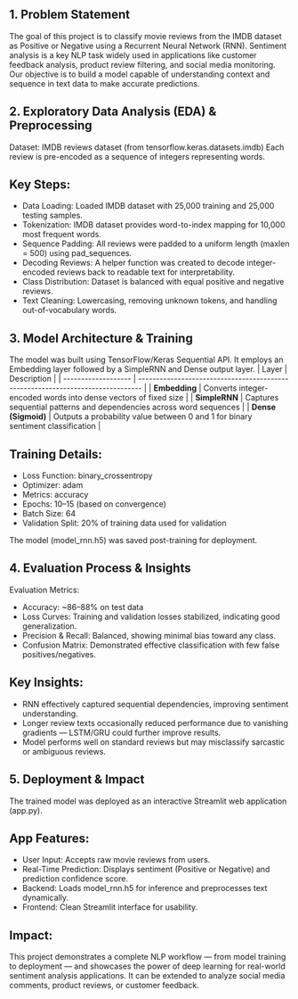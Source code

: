 ## 1. Problem Statement
The goal of this project is to classify movie reviews from the IMDB dataset as Positive or Negative using a Recurrent Neural Network (RNN).
Sentiment analysis is a key NLP task widely used in applications like customer feedback analysis, product review filtering, and social media monitoring.
Our objective is to build a model capable of understanding context and sequence in text data to make accurate predictions.

## 2. Exploratory Data Analysis (EDA) & Preprocessing
Dataset: IMDB reviews dataset (from tensorflow.keras.datasets.imdb)
Each review is pre-encoded as a sequence of integers representing words.
## Key Steps:
- Data Loading: Loaded IMDB dataset with 25,000 training and 25,000 testing samples.
- Tokenization: IMDB dataset provides word-to-index mapping for 10,000 most frequent words.
- Sequence Padding: All reviews were padded to a uniform length (maxlen = 500) using pad_sequences.
- Decoding Reviews: A helper function was created to decode integer-encoded reviews back to readable text for interpretability.
- Class Distribution: Dataset is balanced with equal positive and negative reviews.
- Text Cleaning: Lowercasing, removing unknown tokens, and handling out-of-vocabulary words.
  
## 3. Model Architecture & Training
The model was built using TensorFlow/Keras Sequential API.
It employs an Embedding layer followed by a SimpleRNN and Dense output layer.
| Layer               | Description                                                                     |
| ------------------- | ------------------------------------------------------------------------------- |
| **Embedding**       | Converts integer-encoded words into dense vectors of fixed size                 |
| **SimpleRNN**       | Captures sequential patterns and dependencies across word sequences             |
| **Dense (Sigmoid)** | Outputs a probability value between 0 and 1 for binary sentiment classification |

## Training Details:

- Loss Function: binary_crossentropy
- Optimizer: adam
- Metrics: accuracy
- Epochs: 10–15 (based on convergence)
- Batch Size: 64
- Validation Split: 20% of training data used for validation

The model (model_rnn.h5) was saved post-training for deployment.

## 4. Evaluation Process & Insights
Evaluation Metrics:
- Accuracy: ~86–88% on test data
- Loss Curves: Training and validation losses stabilized, indicating good generalization.
- Precision & Recall: Balanced, showing minimal bias toward any class.
- Confusion Matrix: Demonstrated effective classification with few false positives/negatives.
 ## Key Insights:
- RNN effectively captured sequential dependencies, improving sentiment understanding.
- Longer review texts occasionally reduced performance due to vanishing gradients — LSTM/GRU could further improve results.
- Model performs well on standard reviews but may misclassify sarcastic or ambiguous reviews.

## 5. Deployment & Impact
The trained model was deployed as an interactive Streamlit web application (app.py).

## App Features:
- User Input: Accepts raw movie reviews from users.
- Real-Time Prediction: Displays sentiment (Positive or Negative) and prediction confidence score.
- Backend: Loads model_rnn.h5 for inference and preprocesses text dynamically.
- Frontend: Clean Streamlit interface for usability.
## Impact:
This project demonstrates a complete NLP workflow — from model training to deployment — and showcases the power of deep learning for real-world sentiment analysis applications.
It can be extended to analyze social media comments, product reviews, or customer feedback.
  

